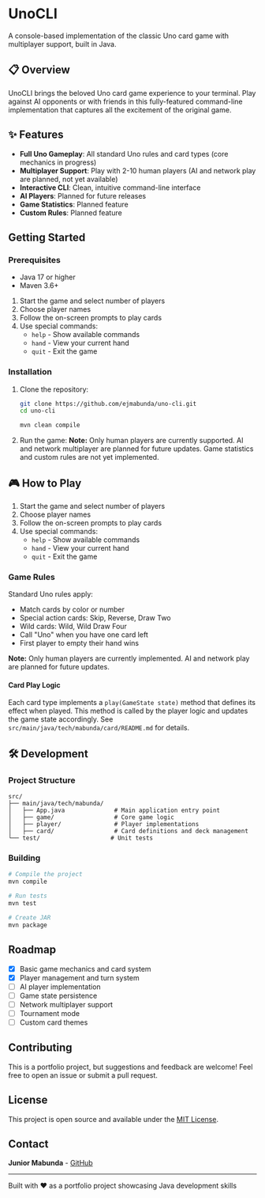 # UnoCLI

A console-based implementation of the classic Uno card game with multiplayer support, built in Java.

## 📋 Overview

UnoCLI brings the beloved Uno card game experience to your terminal. Play against AI opponents or with friends in this fully-featured command-line implementation that captures all the excitement of the original game.

## ✨ Features


- **Full Uno Gameplay**: All standard Uno rules and card types (core mechanics in progress)
- **Multiplayer Support**: Play with 2-10 human players (AI and network play are planned, not yet available)
- **Interactive CLI**: Clean, intuitive command-line interface
- **AI Players**: Planned for future releases
- **Game Statistics**: Planned feature
- **Custom Rules**: Planned feature

## Getting Started

### Prerequisites

- Java 17 or higher
- Maven 3.6+
1. Start the game and select number of players
2. Choose player names
3. Follow the on-screen prompts to play cards
4. Use special commands:
   - `help` - Show available commands
   - `hand` - View your current hand
   - `quit` - Exit the game

### Installation

1. Clone the repository:

   ```bash
   git clone https://github.com/ejmabunda/uno-cli.git
   cd uno-cli
   ```


   ```bash
   mvn clean compile
   ```

3. Run the game:
**Note:** Only human players are currently supported. AI and network multiplayer are planned for future updates. Game statistics and custom rules are not yet implemented.
## 🎮 How to Play

1. Start the game and select number of players
2. Choose player names
3. Follow the on-screen prompts to play cards
4. Use special commands:
   - `help` - Show available commands
   - `hand` - View your current hand
   - `quit` - Exit the game

### Game Rules

Standard Uno rules apply:

- Match cards by color or number
- Special action cards: Skip, Reverse, Draw Two
- Wild cards: Wild, Wild Draw Four
- Call "Uno" when you have one card left
- First player to empty their hand wins

**Note:** Only human players are currently implemented. AI and network play are planned for future updates.

#### Card Play Logic

Each card type implements a `play(GameState state)` method that defines its effect when played. This method is called by the player logic and updates the game state accordingly. See `src/main/java/tech/mabunda/card/README.md` for details.

## 🛠 Development

### Project Structure

```text
src/
├── main/java/tech/mabunda/
│   ├── App.java              # Main application entry point
│   ├── game/                 # Core game logic
│   ├── player/               # Player implementations
│   ├── card/                 # Card definitions and deck management
└── test/                    # Unit tests
```

### Building

```bash
# Compile the project
mvn compile

# Run tests
mvn test

# Create JAR
mvn package
```

## Roadmap

- [x] Basic game mechanics and card system
- [x] Player management and turn system
- [ ] AI player implementation
- [ ] Game state persistence
- [ ] Network multiplayer support
- [ ] Tournament mode
- [ ] Custom card themes

## Contributing

This is a portfolio project, but suggestions and feedback are welcome! Feel free to open an issue or submit a pull request.

## License

This project is open source and available under the [MIT License](LICENSE).

## Contact

**Junior Mabunda** - [GitHub](https://github.com/ejmabunda)

---

Built with ❤️ as a portfolio project showcasing Java development skills
